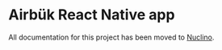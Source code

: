 # Airbük React Native app

All documentation for this project has been moved to [Nuclino](https://app.nuclino.com/Airbuk-Inc/Airb%C3%BCk-Engineering/React-Native-Team-4ad390b5-e1c5-4cbf-977d-3d7d7fcf5980).
